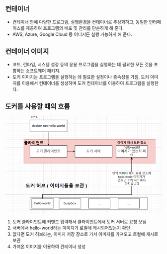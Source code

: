 ## 컨테이너
- 컨테이너 안에 다양한 프로그램, 실행환경을 컨테이너로 추상화하고, 동일한 인터페이스를 제공하여 프로그램의
배포 및 관리를 단순하게 해 준다.
- AWS, Azure, Google Cloud 등 어디서든 실행 가능하게 해 준다.

## 컨테이너 이미지
- 코드, 런타임, 시스템 설정 둥의 응용 프로그램을 실행하는 데 필요한 모든 것을 포함하는 소프트웨어 패키지.
- 도커 이미지는 프로그램을 실행하는 데 필요한 설정이나 종속성을 가짐, 도커 이미지를 이용해서 컨테이너를 생성하며 도커 컨테이너를 이용하여
프로그램을 실행한다.

## 도커를 사용할 때의 흐름
![img.png](img.png)
1. 도커 클라이언트에 커맨드 입력해서 클라이언트에서 도커 서버로 요청 보냄
2. 서버에서 hello-world라는 이미지가 로컬에 캐시되어있는지 확인
3. 없다면 도커 허브라는, 이미지 저장 장소로 가서 이미지를 가져오고 로컬에 캐시로 보관
4. 가져온 이미지를 이용하여 컨테이너 생성